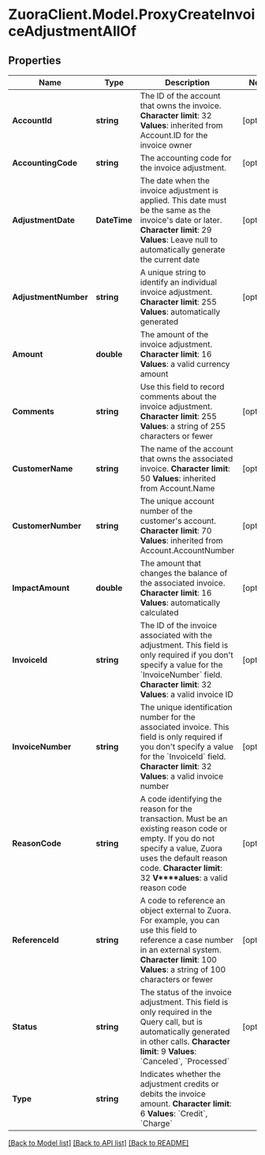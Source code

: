# ZuoraClient.Model.ProxyCreateInvoiceAdjustmentAllOf

## Properties

Name | Type | Description | Notes
------------ | ------------- | ------------- | -------------
**AccountId** | **string** |  The ID of the account that owns the invoice. **Character limit**: 32 **Values**: inherited from Account.ID for the invoice owner  | [optional] 
**AccountingCode** | **string** | The accounting code for the invoice adjustment.  | [optional] 
**AdjustmentDate** | **DateTime** |  The date when the invoice adjustment is applied. This date must be the same as the invoice&#39;s date or later. **Character limit**: 29 **Values**: Leave null to automatically generate the current date  | [optional] 
**AdjustmentNumber** | **string** |  A unique string to identify an individual invoice adjustment. **Character limit**: 255 **Values**: automatically generated  | [optional] 
**Amount** | **double** |  The amount of the invoice adjustment. **Character limit**: 16 **Values**: a valid currency amount  | 
**Comments** | **string** |  Use this field to record comments about the invoice adjustment. **Character limit**: 255 **Values**: a string of 255 characters or fewer  | [optional] 
**CustomerName** | **string** |  The name of the account that owns the associated invoice. **Character limit**: 50 **Values**: inherited from Account.Name  | [optional] 
**CustomerNumber** | **string** |  The unique account number of the customer&#39;s account. **Character limit**: 70 **Values**: inherited from Account.AccountNumber  | [optional] 
**ImpactAmount** | **double** |  The amount that changes the balance of the associated invoice. **Character limit**: 16 **Values**: automatically calculated  | [optional] 
**InvoiceId** | **string** |  The ID of the invoice associated with the adjustment. This field is only required if you don&#39;t specify a value for the &#x60;InvoiceNumber&#x60; field. **Character limit**: 32 **Values**: a valid invoice ID  | [optional] 
**InvoiceNumber** | **string** |  The unique identification number for the associated invoice. This field is only required if you don&#39;t specify a value for the &#x60;InvoiceId&#x60; field. **Character limit**: 32 **Values**: a valid invoice number  | [optional] 
**ReasonCode** | **string** |  A code identifying the reason for the transaction. Must be an existing reason code or empty. If you do not specify a value, Zuora uses the default reason code. **Character limit**: 32 **V****alues**: a valid reason code  | [optional] 
**ReferenceId** | **string** |  A code to reference an object external to Zuora. For example, you can use this field to reference a case number in an external system. **Character limit**: 100 **Values**: a string of 100 characters or fewer  | [optional] 
**Status** | **string** |  The status of the invoice adjustment. This field is only required in the Query call, but is automatically generated in other calls. **Character limit**: 9 **Values**: &#x60;Canceled&#x60;, &#x60;Processed&#x60;  | [optional] 
**Type** | **string** |  Indicates whether the adjustment credits or debits the invoice amount. **Character limit**: 6 **Values**: &#x60;Credit&#x60;, &#x60;Charge&#x60;  | 

[[Back to Model list]](../README.md#documentation-for-models) [[Back to API list]](../README.md#documentation-for-api-endpoints) [[Back to README]](../README.md)

